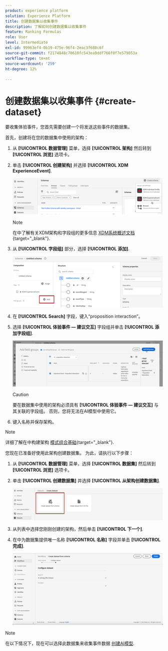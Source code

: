 ```yaml
---
product: experience platform
solution: Experience Platform
title: 创建数据集以收集事件
description: 了解如何创建数据集以收集事件
feature: Ranking Formulas
role: User
level: Intermediate
exl-id: 99963ef4-0b19-475e-96f4-2eac3f680c6f
source-git-commit: f2174848c70610fc543ea9ddf766f0f7e579053a
workflow-type: tm+mt
source-wordcount: '259'
ht-degree: 12%

---
```


# 创建数据集以收集事件 {#create-dataset}

要收集体验事件，您首先需要创建一个将发送这些事件的数据集。

首先，创建将在您的数据集中使用的架构：

1. 从 **[!UICONTROL 数据管理]** 菜单，选择 **[!UICONTROL 架构]** 然后转到 **[!UICONTROL 浏览]** 选项卡。

1. 单击 **[!UICONTROL 创建架构]** 并选择 **[!UICONTROL XDM ExperienceEvent]**.

   ![](../assets/ai-ranking-xdm-event.png)

   >[!NOTE]
   >
   >在中了解有关XDM架构和字段组的更多信息 [XDM系统概述文档](https://experienceleague.adobe.com/docs/experience-platform/xdm/home.html?lang=zh-Hans){target="_blank"}.

1. 从 **[!UICONTROL 字段组]** 部分，选择 **[!UICONTROL 添加]**.

   ![](../assets/ai-ranking-fields-groups.png)

1. 在 **[!UICONTROL Search]** 字段，键入“proposition interaction”。

1. 选择 **[!UICONTROL 体验事件 — 建议交互]** 字段组并单击 **[!UICONTROL 添加字段组]**.

   ![](../assets/ai-ranking-add-field-group.png)

   >[!CAUTION]
   >
   >要在数据集中使用的架构必须具有 **[!UICONTROL 体验事件 — 建议交互]** 与其关联的字段组。 否则，您将无法在AI模型中使用它。

1. 键入名称并保存架构。

>[!NOTE]
>
>详细了解在中构建架构 [模式组合基础](https://experienceleague.adobe.com/docs/experience-platform/xdm/schema/composition.html?lang=zh-Hans#understanding-schemas){target="_blank"}.

您现在已准备好使用此架构创建数据集。 为此，请执行以下步骤：

1. 从 **[!UICONTROL 数据管理]** 菜单，选择 **[!UICONTROL 数据集]** 然后转到 **[!UICONTROL 浏览]** 选项卡。

1. 单击 **[!UICONTROL 创建数据集]** 并选择 **[!UICONTROL 从架构创建数据集]**.

   ![](../assets/ai-ranking-create-dataset-from-schema.png)

1. 从列表中选择您刚刚创建的架构，然后单击 **[!UICONTROL 下一个]**.

1. 在中为数据集提供唯一名称 **[!UICONTROL 名称]** 字段并单击 **[!UICONTROL 完成]**.

   ![](../assets/ai-ranking-dataset-name.png)

>[!NOTE]
>
>在以下情况下，现在可以选择此数据集来收集事件数据 [创建AI模型](../ranking/create-ranking-strategies.md).
